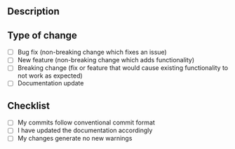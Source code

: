 ## Description
<!-- Describe your changes in detail -->

## Type of change
<!-- Please delete options that are not relevant -->

- [ ] Bug fix (non-breaking change which fixes an issue)
- [ ] New feature (non-breaking change which adds functionality)
- [ ] Breaking change (fix or feature that would cause existing functionality to not work as expected)
- [ ] Documentation update

## Checklist
<!-- Please check if your PR fulfills these requirements -->

- [ ] My commits follow conventional commit format
- [ ] I have updated the documentation accordingly
- [ ] My changes generate no new warnings
